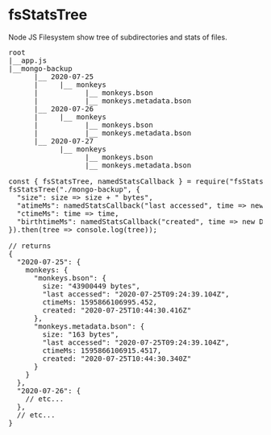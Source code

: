 # fsStatsTree
Node JS Filesystem show tree of subdirectories and stats of files.

<pre>
root
|__app.js
|__mongo-backup
      |__ 2020-07-25
      |     |__ monkeys
      |           |__ monkeys.bson
      |           |__ monkeys.metadata.bson
      |__ 2020-07-26
      |     |__ monkeys
      |           |__ monkeys.bson
      |           |__ monkeys.metadata.bson
      |__ 2020-07-27
            |__ monkeys
                  |__ monkeys.bson
                  |__ monkeys.metadata.bson

const { fsStatsTree, namedStatsCallback } = require("fsStatsTree");
fsStatsTree("./mongo-backup", {
  "size": size => size + " bytes",
  "atimeMs": namedStatsCallback("last accessed", time => new Date(time).toISOString()),
  "ctimeMs": time => time,
  "birthtimeMs": namedStatsCallback("created", time => new Date(time).toISOString())
}).then(tree => console.log(tree));

// returns
{
  "2020-07-25": {
    monkeys: {
      "monkeys.bson": {
        size: "43900449 bytes",
        "last accessed": "2020-07-25T09:24:39.104Z",
        ctimeMs: 1595866106995.452,
        created: "2020-07-25T10:44:30.416Z"
      },
      "monkeys.metadata.bson": {
        size: "163 bytes",
        "last accessed": "2020-07-25T09:24:39.104Z",
        ctimeMs: 1595866106915.4517,
        created: "2020-07-25T10:44:30.340Z"
      }
    }
  },
  "2020-07-26": {
    // etc...
  },
  // etc...
}
</pre>

